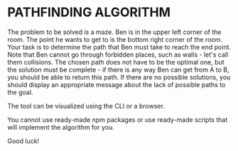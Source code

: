 # PATHFINDING ALGORITHM

The problem to be solved is a maze. Ben is in the upper left corner of the room. The point he wants to get to is the bottom right corner of the room. Your task is to determine the path that Ben must take to reach the end point. Note that Ben cannot go through forbidden places, such as walls - let's call them collisions. The chosen path does not have to be the optimal one, but the solution must be complete - if there is any way Ben can get from A to B, you should be able to return this path. If there are no possible solutions, you should display an appropriate message about the lack of possible paths to the goal.

The tool can be visualized using the CLI or a browser.

You cannot use ready-made npm packages or use ready-made scripts that will implement the algorithm for you.

Good luck!
